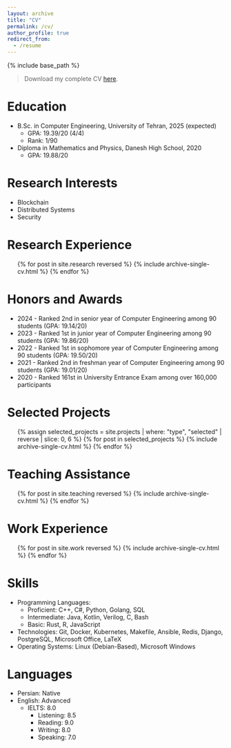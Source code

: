 ```yaml
---
layout: archive
title: "CV"
permalink: /cv/
author_profile: true
redirect_from:
  - /resume
---
```


{% include base_path %}

> Download my complete CV [here](/files/CV.pdf).

Education
======

* B.Sc. in Computer Engineering, University of Tehran, 2025 (expected)
  * GPA: 19.39/20 (4/4)
  * Rank: 1/90
* Diploma in Mathematics and Physics, Danesh High School, 2020
  * GPA: 19.88/20

Research Interests
======

* Blockchain
* Distributed Systems
* Security

Research Experience
======

  <ul>{% for post in site.research reversed %}
    {% include archive-single-cv.html %}
  {% endfor %}</ul>

Honors and Awards
======

* 2024 - Ranked 2nd in senior year of Computer Engineering among 90 students (GPA: 19.14/20)
* 2023 - Ranked 1st in junior year of Computer Engineering among 90 students (GPA: 19.86/20)
* 2022 - Ranked 1st in sophomore year of Computer Engineering among 90 students (GPA: 19.50/20)
* 2021 - Ranked 2nd in freshman year of Computer Engineering among 90 students (GPA: 19.01/20)
* 2020 - Ranked 161st in University Entrance Exam among over 160,000 participants

Selected Projects
======

  <ul>
  {% assign selected_projects = site.projects | where: "type", "selected" | reverse | slice: 0, 6 %}
  {% for post in selected_projects %}
    {% include archive-single-cv.html %}
  {% endfor %}
  </ul>

Teaching Assistance
======

  <ul>{% for post in site.teaching reversed %}
    {% include archive-single-cv.html %}
  {% endfor %}</ul>

Work Experience
======

  <ul>{% for post in site.work reversed %}
    {% include archive-single-cv.html %}
  {% endfor %}</ul>

Skills
======

* Programming Languages:
  * Proficient: C++, C#, Python, Golang, SQL
  * Intermediate: Java, Kotlin, Verilog, C, Bash
  * Basic: Rust, R, JavaScript
* Technologies: Git, Docker, Kubernetes, Makefile, Ansible, Redis, Django, PostgreSQL, Microsoft Office, LaTeX
* Operating Systems: Linux (Debian-Based), Microsoft Windows

Languages
======

* Persian: Native
* English: Advanced
  * IELTS: 8.0
    * Listening: 8.5
    * Reading: 9.0
    * Writing: 8.0
    * Speaking: 7.0

<!-- Publications
======
  <ul>{% for post in site.publications reversed %}
    {% include archive-single-cv.html %}
  {% endfor %}</ul>

Talks
======
  <ul>{% for post in site.talks reversed %}
    {% include archive-single-talk-cv.html  %}
  {% endfor %}</ul> -->
